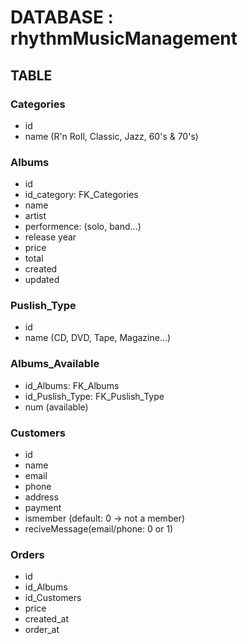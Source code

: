 # DATABASE : rhythmMusicManagement

## TABLE

### Categories

- id
- name (R'n Roll, Classic, Jazz, 60's & 70's)

### Albums

- id
- id_category: FK_Categories
- name
- artist
- performence: (solo, band...)
- release year
- price
- total
- created
- updated

### Puslish_Type

- id
- name (CD, DVD, Tape, Magazine...)

### Albums_Available

- id_Albums: FK_Albums
- id_Puslish_Type: FK_Puslish_Type
- num (available)

### Customers

- id
- name
- email
- phone
- address
- payment
- ismember (default: 0 -> not a member)
- reciveMessage(email/phone: 0 or 1)

### Orders

- id
- id_Albums
- id_Customers
- price
- created_at
- order_at
